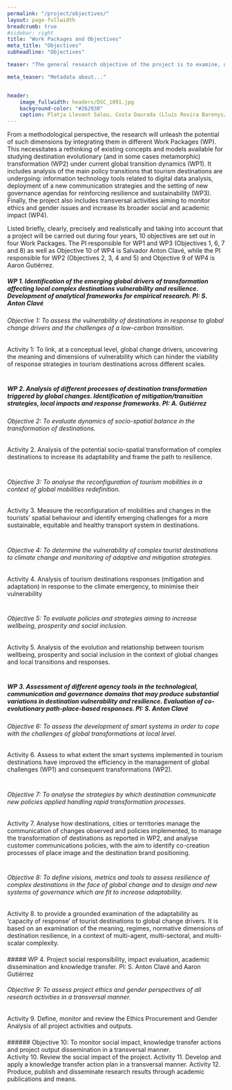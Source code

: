 ```yaml
---
permalink: "/project/objectives/"
layout: page-fullwidth
breadcrumb: true
#sidebar: right
title: "Work Packages and Objectives"
meta_title: "Objectives"
subheadline: "Objectives"

teaser: "The general research objective of the project is to examine, understand and translate into theoretical approaches, empirical observations and practical conversations, the processes through which destinations are responding to the challenges of global change (and in particular to climate change and the de-carbonization of the productive system), in terms of mitigating its effects, transforming socio-spatial dynamics, changing mobility regimes, and the enhancing of social justice with the aim of increasing resilience." 

meta_teaser: "Metadata about..."


header:
    image_fullwidth: headers/DSC_1091.jpg
    background-color: "#262930"
    caption: Platja Llevant Salou, Costa Daurada (Lluís Rovira Barenys/ revistacambrils.cat)
---
```


From a methodological perspective, the research will unleash the potential of such dimensions by integrating them in different Work Packages (WP). This necessitates a rethinking of existing concepts and models available for studying destination evolutionary (and in some cases metamorphic) transformation (WP2) under current global transition dynamics (WP1). It includes analysis of the main policy transitions that tourism destinations are undergoing: information technology tools related to digital data analysis, deployment of a new communication strategies and the setting of new governance agendas for reinforcing resilience and sustainability (WP3). Finally, the project also includes transversal activities aiming to monitor ethics and gender issues and increase its broader social and academic impact (WP4).

Listed briefly, clearly, precisely and realistically and taking into account that a project will be carried out during four years, 10 objectives are set out in four Work Packages. The PI responsible for WP1 and WP3 (Objectives 1, 6, 7 and 8) as well as Objective 10 of WP4 is Salvador Anton Clavé, while the PI responsible for WP2 (Objectives 2, 3, 4 and 5) and Objective 9 of WP4 is Aaron Gutiérrez.


##### WP 1. Identification of the emerging global drivers of transformation affecting local complex destinations vulnerability and resilience. Development of analytical frameworks for empirical research. PI: S. Anton Clavé  


###### *Objective 1: To assess the vulnerability of destinations in response to global change drivers and the challenges of a low-carbon transition.*
<div class="row">
	<div class="small-12 columns">
	<div class="panel radius" style="padding-bottom: 21px;">
Activity 1: To link, at a conceptual level, global change drivers, uncovering the meaning and dimensions of vulnerability which can hinder the viability of response strategies in tourism destinations across different scales.
	</div>
</div>
</div>


##### WP 2. Analysis of different processes of destination transformation triggered by global changes. Identification of mitigation/transition strategies, local impacts and response frameworks. PI: A. Gutiérrez

###### *Objective 2: To evaluate dynamics of socio-spatial balance in the transformation of destinations.*

<div class="row">
	<div class="small-12 columns">
	<div class="panel radius" style="padding-bottom: 21px;">
Activity 2. Analysis of the potential socio-spatial transformation of complex destinations to increase its adaptability and frame the path to resilience.
	</div>
</div>
</div>

###### Objective 3: To analyse the reconfiguration of tourism mobilities in a context of global mobilities redefinition.
<div class="row">
	<div class="small-12 columns">
	<div class="panel radius" style="padding-bottom: 21px;">
Activity 3. Measure the reconfiguration of mobilities and changes in the tourists’ spatial behaviour and identify emerging challenges for a more sustainable, equitable and healthy transport system in destinations. 
	</div>
</div>
</div>

###### Objective 4: To determine the vulnerability of complex tourist destinations to climate change and monitoring of adaptive and mitigation strategies.
<div class="row">
	<div class="small-12 columns">
	<div class="panel radius" style="padding-bottom: 21px;">
Activity 4. Analysis of tourism destinations responses (mitigation and adaptation) in response to the climate emergency, to minimise their vulnerability 
	</div>
</div>
</div>


###### Objective 5: To evaluate policies and strategies aiming to increase wellbeing, prosperity and social inclusion. 
<div class="row">
	<div class="small-12 columns">
	<div class="panel radius" style="padding-bottom: 21px;">
Activity 5. Analysis of the evolution and relationship between tourism wellbeing, prosperity and social inclusion in the context of global changes and local transitions and responses.
	</div>
</div>
</div>


##### WP 3. Assessment of different agency tools in the technological, communication and governance domains that may produce substantial variations in destination vulnerability and resilience. Evaluation of co-evolutionary path-place-based responses. PI: S. Anton Clavé

###### Objective 6: To assess the development of smart systems in order to cope with the challenges of global transformations at local level.
<div class="row">
	<div class="small-12 columns">
	<div class="panel radius" style="padding-bottom: 21px;">
Activity 6. Assess to what extent the smart systems implemented in tourism destinations have improved the efficiency in the management of global challenges (WP1) and consequent transformations (WP2). 
	</div>
</div>
</div>

###### Objective 7: To analyse the strategies by which destination communicate new policies applied handling rapid transformation processes.
<div class="row">
	<div class="small-12 columns">
	<div class="panel radius" style="padding-bottom: 21px;">
Activity 7. Analyse how destinations, cities or territories manage the communication of changes observed and policies implemented, to manage the transformation of destinations as reported in WP2, and analyse customer communications policies, with the aim to identify co-creation processes of place image and the destination brand positioning.
	</div>
</div>
</div>

###### Objective 8: To define visions, metrics and tools to assess resilience of complex destinations in the face of global change and to design and new systems of governance which are fit to increase adaptability. 
<div class="row">
	<div class="small-12 columns">
	<div class="panel radius" style="padding-bottom: 21px;">
Activity 8. to provide a grounded examination of the adaptability as ‘capacity of response’ of tourist destinations to global change drivers. It is based on an examination of the meaning, regimes, normative dimensions of destination resilience, in a context of multi-agent, multi-sectoral, and multi-scalar complexity.
		</div>
</div>
</div>
##### WP 4. Project social responsibility, impact evaluation, academic dissemination and knowledge transfer. PI: S. Anton Clavé and Aaron Gutiérrez

###### Objective 9: To assess project ethics and gender perspectives of all research activities in a transversal manner.
<div class="row">
	<div class="small-12 columns">
	<div class="panel radius" style="padding-bottom: 21px;">
Activity 9. Define, monitor and review the Ethics Procurement and Gender Analysis of all project activities and outputs. 
	</div>
</div>
</div>
###### Objective 10: To monitor social impact, knowledge transfer actions and project output dissemination in a transversal manner. 
<div class="row">
	<div class="small-12 columns">
	<div class="panel radius" style="padding-bottom: 21px;">
Activity 10. Review the social impact of the project.
Activity 11. Develop and apply a knowledge transfer action plan in a transversal manner.
Activity 12. Produce, publish and disseminate research results through academic publications and means.		
	</div>
</div>
</div>
